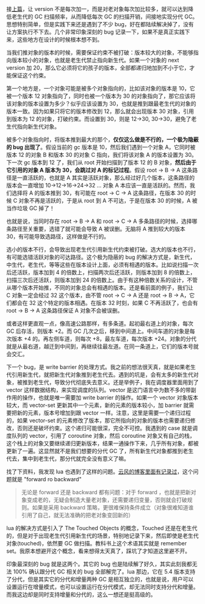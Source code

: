 接[上篇](cora-generational-gc.md)，让 version 不是每次加一，而是对老对象每次加比较多，就可以达到降低老生代的 GC 扫描频率，从而降低每次 GC 的扫描开销，间接地实现分代 GC。思想特别简单，但是实践下来还是遇到了不少 bug，好在都陆续解决掉了，没有让方案执行不下去。几个非常印象深刻的 bug 记录一下，如果不是真正实践下来，这些地方在设计的时候根本想不到。

当我们推对象的版本的时候，需要保证约束不被打破：版本较大的对象，不能够指向版本较小的对象，也就是老生代禁止指向新生代。如果一个对象的 next version 加 20，那么它必须将它的孩子的版本，全部都递归地加到不小于它，才能保证这个约束。

第一个地方是，一个对象可能是被多个对象指向的，比如该对象的版本是 10，它被一个版本 12 对象指向了，同时也被一个版本为 30 的对象指向了，那它应该将该对象的版本设置为多少？似乎应该设置为 30，也就是推到跟最老生代的对象的版本一致。因为如果只将它的版本修改到 12，那么就会出现版本 30 对象，引用到版本为 12 的对象，打破约束。而设置到 30，则是 12->30, 30->30，避免了老生代指向新生代对象。

被多个对象指向时，将版本推到最大的那个，**仅仅这么做是不行的，一个极为隐蔽的 bug 出现了**。假设当前的 gc 版本是 10，然后我们遇到一个对象 A，它同时被版本 12 的对象 B 和版本 30 的对象 C 指向，我们将该对象 A 的版本设置为 30。下一次 gc 版本到 12 了，我们从 root 开始扫描到了版本 12 的 B 对象，**然后由于它引用的对象 A 版本为 30，会跳过对 A 的标记过程**。假设 root -> B -> A 这条路径是一直活跃的，也就是 A 其实是活跃对象，那么经过好几个版本，这条路径的版本会一直增加 10->12->16->24->32 ... 对象 A 本应该一直是活跃的。然而，我们选择将 A 的版本推到 30，有可能在 root -> C -> A 这条路径，在版本 30 的时候 C 对象不再是活跃的，于是从 root 到 A 不可达，于是在版本 30 的时候，A 被当作垃圾 GC 掉了！

也就是说，当同时存在 root -> B -> A 和 root -> C -> A 多条路径的时候，选择哪条路径至关重要，选错了就可能会导致 A 被误删。无脑将 A 推到较大的版本 30，有可能导致选路径，这样做是不行的。

选小的版本不行，会导致出现老生代引用新生代约束被打破。选大的版本也不行，有可能选错活跃对象的可达路径。这个极为隐蔽的 bug 的解决方式是，新生代，中生代，老生代，等等这些在版本设计上面，必须有相遇的版本。比如说扫描一次后还活跃，版本加到 4 的倍数上，扫描两次后还活跃，则版本加到 8 的倍数上，扫描三次后还活跃，则版本加到 24 的倍数上。由于有这种倍数关系的设计，不管从哪个版本开始推，不同的对象总会有相遇的版本。还是看前面的例子，我们让 C 对象一定会经过 32 这个版本，由不管 root -> C -> A 还是 root -> B -> A，它们都会在 32 这个特定的版本相遇。在版本 32 时刻，如果 C 不再活跃了，也会有 root -> B -> A 这条路径保证 A 对象不会被误删。

或者这样更直观一点，像高速公路那样，有多条道。起初最右道上的对象，每次 GC 后存活，则版本 +2。而 GC 几次之后，移到中间道上。中间车道的对象是每次版本 +4 的。再左侧车道，则每次 +8，最左车道，每次版本 +24。对象的分代就是从最右道，越迁到中间到，再继续往最左道。在同一条道上，它们的版本号就会交汇。


下一个 bug，是 write barrier 的处理方式。我之前的想法很天真，就是如果老生代引用新生代，就把新生代对象推到老生代去。遇到的坑是，会有太多的新生代对象，被推到老生代，导致分代彻底失去意义。还是举例子，我在调度器里面用到了 vector 这样数据结构，来实现调度的队列。vector 是这门语言中为数不多的带副作用的操作，也就是唯一需要加 write barrier 的操作。如果一个 vector 对象版本较大，而 vector-set 更新其中一个元素，新的元素的版本较小，加 barrier 就需要把新的元素，版本号增加到跟 vector 一样。注意，这里是需要一个递归过程的，如果 vector-set 的元素修改了版本，那它所指向的对象的版本也需要递归修改，否则还是破坏约束。这个递归可能很深，完全不可控。我遇到的 case 就是调度队列的 vector，引用了 coroutine 对象，然后 coroutine 对象又有自己的栈，这个栈上的对象又要继续递归更新版本，结果一通操作下来，几乎所有对象，都被更新了一遍。这显然就不是我们想要的分代 GC 了，所有新生代对象都推到老生代去，集中到老生代，那分代就完全没有意义了嘛。


找了下资料，我发现 lua 也遇到了这样的问题。[云风的博客里面有记录过](https://blog.codingnow.com/2018/10/lua_gc.html)，这个问题就是 "forward ro backward"

> 无论是 forward 还是 backward 都有问题：对于 forward ，也就是把新对象变成老的，无疑会制造大量老对象，还需要递归变量，否则就会打破规则。如果是采用 backward 策略，更很难保持条件成立（对象很难知道谁引用了自己，就无法准确的把老对象变回新的）


lua 的解决方式是引入了 The Touched Objects 的概念，Touched 还是在老生代的，但是对于出现老生代引用新生代的场景，特别地记录下来，然后即使是老生代对象(touched)，依然要 GC 做扫描。教科书上这个术语其实就是 remember set。我原本想避开这个概念，看来想得太天真了，踩坑了才知道这里避不开。


印象最深刻的 bug 就是这两个。其它的 bug 也是陆续解了好久，其实此刻我都无法 100% 确认跟分代 GC 相关的 bug 全部解完了。lua 那边，它在 5.4 版本支持了分代，但是其实它的分代和增量两种 GC 是相互独立的，也就是说，用户可以设置运行在增量模式，也可以设置运行在分代模式，却无法同时支持分代和增量。而我这边却是同时支持增量和分代的，这么一想还是挺高级的。
